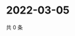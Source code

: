 # 2022-03-05

共 0 条

<!-- BEGIN WEIBO -->
<!-- 最后更新时间 Sat Mar 05 2022 19:00:36 GMT+0800 (China Standard Time) -->

<!-- END WEIBO -->
